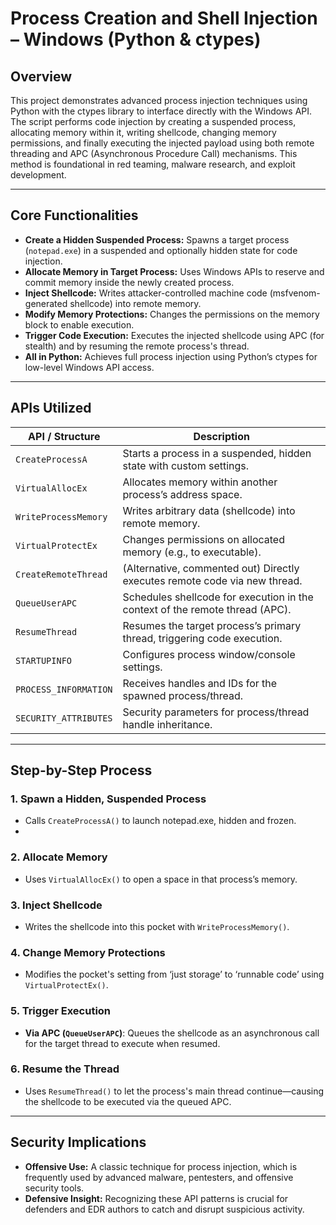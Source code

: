# Process Creation and Shell Injection – Windows (Python & ctypes)

## Overview

This project demonstrates advanced process injection techniques using Python with the ctypes library to interface directly with the Windows API. The script performs code injection by creating a suspended process, allocating memory within it, writing shellcode, changing memory permissions, and finally executing the injected payload using both remote threading and APC (Asynchronous Procedure Call) mechanisms. This method is foundational in red teaming, malware research, and exploit development.

---

## Core Functionalities

- **Create a Hidden Suspended Process:** Spawns a target process (`notepad.exe`) in a suspended and optionally hidden state for code injection.
- **Allocate Memory in Target Process:** Uses Windows APIs to reserve and commit memory inside the newly created process.
- **Inject Shellcode:** Writes attacker-controlled machine code (msfvenom-generated shellcode) into remote memory.
- **Modify Memory Protections:** Changes the permissions on the memory block to enable execution.
- **Trigger Code Execution:** Executes the injected shellcode using APC (for stealth) and by resuming the remote process's thread.
- **All in Python:** Achieves full process injection using Python’s ctypes for low-level Windows API access.

---

## APIs Utilized

| API / Structure            | Description                                                                                      |
|---------------------------|--------------------------------------------------------------------------------------------------|
| `CreateProcessA`           | Starts a process in a suspended, hidden state with custom settings.                      |
| `VirtualAllocEx`           | Allocates memory within another process’s address space.                                 |
| `WriteProcessMemory`       | Writes arbitrary data (shellcode) into remote memory.                                    |
| `VirtualProtectEx`         | Changes permissions on allocated memory (e.g., to executable).                           |
| `CreateRemoteThread`       | (Alternative, commented out) Directly executes remote code via new thread.               |
| `QueueUserAPC`             | Schedules shellcode for execution in the context of the remote thread (APC).             |
| `ResumeThread`             | Resumes the target process’s primary thread, triggering code execution.                  |
| `STARTUPINFO`              | Configures process window/console settings.                                              |
| `PROCESS_INFORMATION`      | Receives handles and IDs for the spawned process/thread.                                 |
| `SECURITY_ATTRIBUTES`      | Security parameters for process/thread handle inheritance.                               |

---

## Step-by-Step Process

### 1. Spawn a Hidden, Suspended Process

- Calls `CreateProcessA()` to launch notepad.exe, hidden and frozen.
- 
### 2. Allocate Memory

- Uses `VirtualAllocEx()` to open a space in that process’s memory.

### 3. Inject Shellcode

- Writes the shellcode into this pocket with `WriteProcessMemory()`.

### 4. Change Memory Protections

- Modifies the pocket's setting from ‘just storage’ to ‘runnable code’ using `VirtualProtectEx()`.

### 5. Trigger Execution

- **Via APC (`QueueUserAPC`)**: Queues the shellcode as an asynchronous call for the target thread to execute when resumed.

### 6. Resume the Thread

- Uses `ResumeThread()` to let the process's main thread continue—causing the shellcode to be executed via the queued APC.

---

## Security Implications


- **Offensive Use:** A classic technique for process injection, which is frequently used by advanced malware, pentesters, and offensive security tools.
- **Defensive Insight:** Recognizing these API patterns is crucial for defenders and EDR authors to catch and disrupt suspicious activity.

